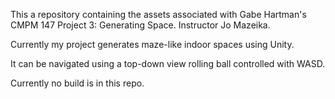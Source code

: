 This a repository containing the assets associated with Gabe Hartman's CMPM 147 Project 3: Generating Space. Instructor Jo Mazeika.

Currently my project generates maze-like indoor spaces using Unity.

It can be navigated using a top-down view rolling ball controlled with WASD.

Currently no build is in this repo. 